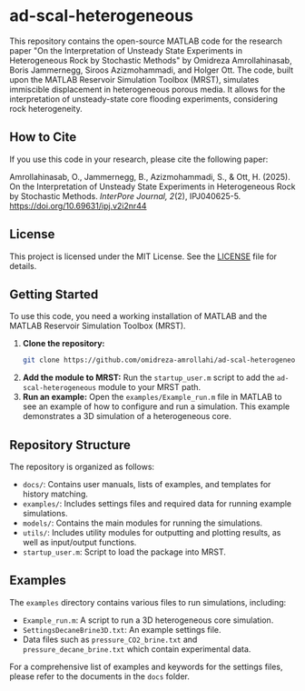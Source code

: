 # ad-scal-heterogeneous

This repository contains the open-source MATLAB code for the research paper "On the Interpretation of Unsteady State Experiments in Heterogeneous Rock by Stochastic Methods" by Omidreza Amrollahinasab, Boris Jammernegg, Siroos Azizmohammadi, and Holger Ott. The code, built upon the MATLAB Reservoir Simulation Toolbox (MRST), simulates immiscible displacement in heterogeneous porous media. It allows for the interpretation of unsteady-state core flooding experiments, considering rock heterogeneity.

## How to Cite

If you use this code in your research, please cite the following paper:

Amrollahinasab, O., Jammernegg, B., Azizmohammadi, S., & Ott, H. (2025). On the Interpretation of Unsteady State Experiments in Heterogeneous Rock by Stochastic Methods. *InterPore Journal, 2*(2), IPJ040625-5. https://doi.org/10.69631/ipj.v2i2nr44

## License

This project is licensed under the MIT License. See the [LICENSE](LICENSE) file for details.

## Getting Started

To use this code, you need a working installation of MATLAB and the MATLAB Reservoir Simulation Toolbox (MRST).

1.  **Clone the repository:**
    ```bash
    git clone https://github.com/omidreza-amrollahi/ad-scal-heterogeneous.git
    ```
2.  **Add the module to MRST:**
    Run the `startup_user.m` script to add the `ad-scal-heterogeneous` module to your MRST path.
3.  **Run an example:**
    Open the `examples/Example_run.m` file in MATLAB to see an example of how to configure and run a simulation. This example demonstrates a 3D simulation of a heterogeneous core.

## Repository Structure

The repository is organized as follows:

* `docs/`: Contains user manuals, lists of examples, and templates for history matching.
* `examples/`: Includes settings files and required data for running example simulations.
* `models/`: Contains the main modules for running the simulations.
* `utils/`: Includes utility modules for outputting and plotting results, as well as input/output functions.
* `startup_user.m`: Script to load the package into MRST.

## Examples

The `examples` directory contains various files to run simulations, including:
* `Example_run.m`: A script to run a 3D heterogeneous core simulation.
* `SettingsDecaneBrine3D.txt`: An example settings file.
* Data files such as `pressure_CO2_brine.txt` and `pressure_decane_brine.txt` which contain experimental data.

For a comprehensive list of examples and keywords for the settings files, please refer to the documents in the `docs` folder.
